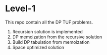 # Level-1
This repo contain all the DP TUF problems.
1. Recursion solution is implemented
2. DP memoization from the recursive solution
3. Build DP tabulation from memoization
4. Space optimized solution
